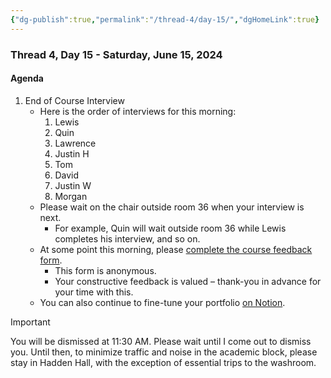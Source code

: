 ```yaml
---
{"dg-publish":true,"permalink":"/thread-4/day-15/","dgHomeLink":true}
---
```


### Thread 4, Day 15 - Saturday, June 15, 2024
#### Agenda
1. End of Course Interview
	- Here is the order of interviews for this morning:
		1. Lewis
		2. Quin
		3. Lawrence
		4. Justin H
		5. Tom
		6. David
		7. Justin W
		8. Morgan
	- Please wait on the chair outside room 36 when your interview is next.
		- For example, Quin will wait outside room 36 while Lewis completes his interview, and so on.
	- At some point this morning, please [complete the course feedback form](https://docs.google.com/forms/d/e/1FAIpQLSeIvc20xeordcHW-DibUwu5JjqPRpLFfAAcRB8wiunqh54YnQ/viewform).
		- This form is anonymous.
		- Your constructive feedback is valued – thank-you in advance for your time with this.
	- You can also continue to fine-tune your portfolio [on Notion](https://notion.so).
	  
> [!IMPORTANT]
> 
> You will be dismissed at 11:30 AM. Please wait until I come out to dismiss you. Until then, to minimize traffic and noise in the academic block, please stay in Hadden Hall, with the exception of essential trips to the washroom. 

